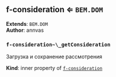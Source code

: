 <a name="module_f-consideration"></a>

## f-consideration ⇐ <code>BEM.DOM</code>
**Extends**: <code>BEM.DOM</code>  
**Author**: annvas  
<a name="module_f-consideration.._getConsideration"></a>

### `f-consideration~\_getConsideration`
Загрузка и сохранение рассмотрения

**Kind**: inner property of [<code>f-consideration</code>](#module_f-consideration)  
